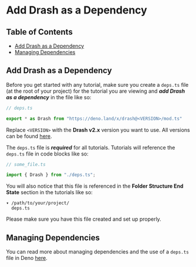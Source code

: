 # Add Drash as a Dependency

## Table of Contents

* [Add Drash as a Dependency](#add-drash-as-a-dependency)
* [Managing Dependencies](#managing-dependencies)

## Add Drash as a Dependency

Before you get started with any tutorial, make sure you create a `deps.ts` file (at the root of your project) for the tutorial you are viewing and **_add Drash as a dependency_** in the file like so:

```typescript
// deps.ts

export * as Drash from "https://deno.land/x/drash@<VERSION>/mod.ts"
```

Replace `<VERSION>` with the **Drash v2.x** version you want to use. All versions can be found [here](https://github.com/drashland/drash/releases?q=v2&expanded=true).

The `deps.ts` file is **_required_** for all tutorials. Tutorials will reference the `deps.ts` file in code blocks like so:

```typescript
// some_file.ts

import { Drash } from "./deps.ts";
```

You will also notice that this file is referenced in the **Folder Structure End State** section in the tutorials like so:

```text
▾ /path/to/your/project/
  deps.ts
```

Please make sure you have this file created and set up properly.

## Managing Dependencies

You can read more about managing dependencies and the use of a `deps.ts` file in Deno [here](https://deno.land/manual/examples/manage_dependencies).
